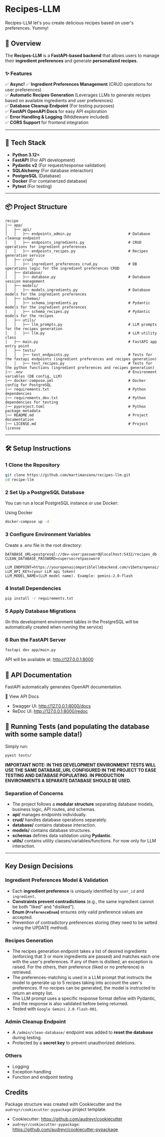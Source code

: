 # Recipes-LLM

Recipes-LLM let's you create delicious recipes based on user's preferences. Yummy!

## 📌 Overview
The **Recipes-LLM** is a **FastAPI-based backend** that allows users to manage their **ingredient preferences** and generate **personalized recipes**.

### ✨ Features
✅ **Async!**
✅ **Ingredient Preferences Management** (CRUD operations for user preferences)  
✅ **Automatic Recipes Generation** (Leverages LLMs to generate recipes based on available ingredients and user preferences)  
✅ **Database Cleanup Endpoint** (For testing purposes)  
✅ **FastAPI OpenAPI Docs** for easy API exploration  
✅ **Error Handling & Logging** (Middleware included)  
✅ **CORS Support** for frontend integration  

---

## 🚀 Tech Stack
- **Python 3.12+**  
- **FastAPI** (For API development)  
- **Pydantic v2** (For request/response validation)  
- **SQLAlchemy** (For database interaction)  
- **PostgreSQL** (Database)  
- **Docker** (For containerized database)  
- **Pytest** (For testing)  

---

## 📦 Project Structure

```
recipe
│── app/
│   ├── api/
│   │   ├── endpoints_admin.py                          # Database cleanup endpoint
│   │   ├── endpoints_ingredients.py                    # CRUD operations for ingredient preferences
│   │   ├── endpoints_recipes.py                        # Recipes generation service
│   ├── crud/
│   │   ├── ingredient_preferences_crud.py              # DB operations logic for the ingredient preferences CRUD
│   ├── database/
│   │   ├── database.py                                 # Database session management
│   ├── models/
│   │   ├── models_ingredients.py                       # Database models for the ingredient preferences
│   ├── schemas/
│   │   ├── schema_ingredients.py                       # Pydantic models for the ingredient preferences
│   │   ├── schema_recipes.py                           # Pydantic models for the recipes
│   ├── utils/
│   │   ├── llm_prompts.py                              # LLM prompts for the recipes generation
│   │   ├── llm.py                                      # LLM utility class
│   ├── main.py                                         # FastAPI app entry point
│   ├── tests/
│   │   ├── test_endpoints.py                           # Tests for the fastapi endpoints (ingredient preferences and recipes generation)
│   │   ├── test_recipes.py                             # Tests for the python functions (ingredient preferences and recipes generation)
│── .env                                                # Environment variables (DB config, LLM)
│── docker-compose.yml                                  # Docker config for PostgreSQL
│── requirements.txt                                    # Python dependencies
│── requirements_dev.txt                                # Python dependencies for testing
│── pyproject.toml                                      # Python package metadata
│── README.md                                           # Project documentation
│── LICENSE.md                                          # Project license
```
---

## 🛠️ Setup Instructions  

### 1️ Clone the Repository  
```sh
git clone https://github.com/martimanzano/recipes-llm.git
cd recipe-llm
```

### 2 Set Up a PostgreSQL Database
You can run a local PostgreSQL instance or use Docker:

Using Docker
```sh
docker-compose up -d
```
### 3 Configure Environment Variables
Create a .env file in the root directory:
```code
DATABASE_URL=postgresql://dev-user:password@localhost:5432/recipes_db
CLEAN_DATABASE_PASSWORD=supersecretpassword

LLM_ENDPOINT=https://youropenaicompatiblellmbackend.com/v1beta/openai/
LLM_API_KEY=(your LLM api token)
LLM_MODEL_NAME=(LLM model name). Example: gemini-2.0-flash
```

### 4 Install Dependencies
```sh
pip install -r requirements.txt
```

### 5 Apply Database Migrations
(In this development environment tables in the PostgreSQL will be automatically created when running the service)

### 6 Run the FastAPI Server
```sh
fastapi dev app/main.py 
```

API will be available at: http://127.0.0.1:8000

## 📖 API Documentation
FastAPI automatically generates OpenAPI documentation.

🔗 View API Docs
- Swagger UI: http://127.0.0.1:8000/docs
- ReDoc UI: http://127.0.0.1:8000/redoc

## 🧪 Running Tests (and populating the database with some sample data!)
Simply run:
```sh
pyest tests/
```
__IMPORTANT NOTE: IN THIS DEVELOPMENT ENVIRONMENT TESTS WILL USE THE SAME DATABASE_URL CONFIGURED IN THE PROJECT TO EASE TESTING AND DATABASE POPULATING. IN PRODUCTION ENVIRONMENTS A SEPARATE DATABASE SHOULD BE USED.__

### **Separation of Concerns**
- The project follows a **modular structure** separating database models, business logic, API routes, and schemas.  
- **api/** manages endpoints individually.  
- **crud/** handles database operations separately.  
- **database/** contains database interaction.
- **models/** contains database structures.  
- **schemas** defines data validation using **Pydantic**.  
- **utils/** contains utility classes/variables/functions. For now only for LLM interaction.


---
## Key Design Decisions  

### **Ingredient Preferences Model & Validation**  
- Each **ingredient preference** is uniquely identified by `user_id` and `ingredient`.  
- **Constraints prevent contradictions** (e.g., the same ingredient cannot be both "liked" and "disliked").  
- **Enum (`PreferenceEnum`)** ensures only valid preference values are accepted. 
- Prevention of contradictory preferences storing (they need to be setted using the UPDATE method). 

### **Recipes Generation**  
- The recipes generation endpoint takes a list of desired ingredients (enforcing that 3 or more ingredients are passed) and matches each one with the user's preferences. If any of them is disliked, an exception is raised. For the
others, their preference (liked or no preference) is retrieved.
- The preferences-matching is used in a LLM prompt that instructs the model to generate up to 5 recipes taking into account the user's preferences. If no recipes can be generated, the model
is instructed to return an empty list.
- The LLM prompt uses a specific response format define with Pydantic, and the response is also validated before being returned.
- Tested with `Google Gemini 2.0-flash-001`.

### **Admin Cleanup Endpoint**  
- A `/admin/clean-database/` endpoint was added to **reset the database** during testing.  
- Protected by a **secret key** to prevent unauthorized deletions.

### **Others**  
- Logging
- Exception handling
- Function and endpoint testing

Credits
-------
Package structure was created with Cookiecutter and the `audreyr/cookiecutter-pypackage` project template.

- Cookiecutter: https://github.com/audreyr/cookiecutter
- `audreyr/cookiecutter-pypackage`: https://github.com/audreyr/cookiecutter-pypackage
